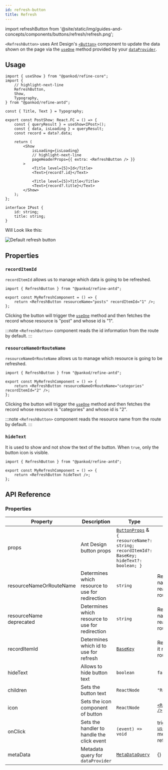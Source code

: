 ```yaml
---
id: refresh-button
title: Refresh
---
```


import refreshButton from '@site/static/img/guides-and-concepts/components/buttons/refresh/refresh.png';

`<RefreshButton>` uses Ant Design's [`<Button>`](https://ant.design/components/button/) component to update the data shown on the page via the [`useOne`](/core/hooks/data/useOne.md) method provided by your [`dataProvider`](/core/providers/data-provider.md).

## Usage

```tsx
import { useShow } from "@pankod/refine-core";
import {
    // highlight-next-line
    RefreshButton,
    Show,
    Typography,
} from "@pankod/refine-antd";

const { Title, Text } = Typography;

export const PostShow: React.FC = () => {
    const { queryResult } = useShow<IPost>();
    const { data, isLoading } = queryResult;
    const record = data?.data;

    return (
        <Show
            isLoading={isLoading}
            // highlight-next-line
            pageHeaderProps={{ extra: <RefreshButton /> }}
        >
            <Title level={5}>Id</Title>
            <Text>{record?.id}</Text>

            <Title level={5}>Title</Title>
            <Text>{record?.title}</Text>
        </Show>
    );
};

interface IPost {
    id: string;
    title: string;
}
```

Will Look like this:

<div class="img-container">
    <div class="window">
        <div class="control red"></div>
        <div class="control orange"></div>
        <div class="control green"></div>
    </div>
    <img src={refreshButton} alt="Default refresh button" />
</div>

## Properties

### `recordItemId`

`recordItemId` allows us to manage which data is going to be refreshed.

```tsx 
import { RefreshButton } from "@pankod/refine-antd";

export const MyRefreshComponent = () => {
    return <RefreshButton resourceName="posts" recordItemId="1" />;
};
```

Clicking the button will trigger the [`useOne`](/core/hooks/data/useOne.md) method and then fetches the record whose resource is "post" and whose id is "1".

:::note
`<RefreshButton>` component reads the id information from the route by default.
:::

### `resourceNameOrRouteName`

`resourceNameOrRouteName` allows us to manage which resource is going to be refreshed.

```tsx 
import { RefreshButton } from "@pankod/refine-antd";

export const MyRefreshComponent = () => {
    return <RefreshButton resourceNameOrRouteName="categories" recordItemId="2" />;
};
```

Clicking the button will trigger the [`useOne`](/core/hooks/data/useOne.md) method and then fetches the record whose resource is "categories" and whose id is "2".

:::note
`<RefreshButton>` component reads the resource name from the route by default.
:::

### `hideText`

It is used to show and not show the text of the button. When `true`, only the button icon is visible.

```tsx 
import { RefreshButton } from "@pankod/refine-antd";

export const MyRefreshComponent = () => {
    return <RefreshButton hideText />;
};
```

## API Reference

### Properties

| Property                                                                                                  | Description                                      | Type                                                                                                                                  | Default                                                               |
| --------------------------------------------------------------------------------------------------------- | ------------------------------------------------ | ------------------------------------------------------------------------------------------------------------------------------------- | --------------------------------------------------------------------- |
| props                                                                                                     | Ant Design button props                          | [`ButtonProps`](https://ant.design/components/button/#API) & `{ resourceName?: string; recordItemId?: BaseKey; hideText?: boolean; }` |                                                                       |
| resourceNameOrRouteName                                                                                   | Determines which resource to use for redirection | `string`                                                                                                                              | Resource name that it reads from route                                |
| <div className="required-block"><div>resourceName</div> <div className=" required">deprecated</div></div> | Determines which resource to use for redirection | `string`                                                                                                                              | Resource name that it reads from route                                |
| recordItemId                                                                                              | Determines which id to use for refresh           | [`BaseKey`](/core/interfaces.md#basekey)                                                                                              | Record id that it reads from route                                    |
| hideText                                                                                                  | Allows to hide button text                       | `boolean`                                                                                                                             | `false`                                                               |
| children                                                                                                  | Sets the button text                             | `ReactNode`                                                                                                                           | `"Refresh"`                                                           |
| icon                                                                                                      | Sets the icon component of button                | `ReactNode`                                                                                                                           | [`<RedoOutlined />`](https://ant.design/components/icon/)             |
| onClick                                                                                                   | Sets the handler to handle the click event       | `(event) => void`                                                                                                                     | trigger the [`useOne`](/core/hooks/data/useOne.md) method for refresh |
| metaData                                                                                                  | Metadata query for `dataProvider`                | [`MetaDataQuery`](/core/interfaces.md#metadataquery)                                                                                  | {}                                                                    |
